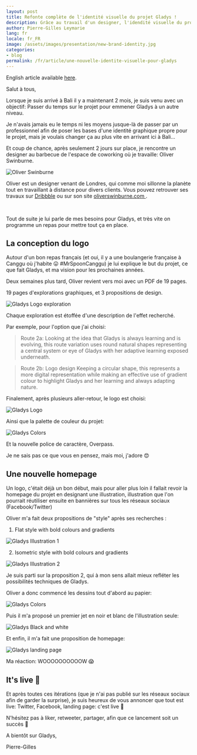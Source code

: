 ```yaml
---
layout: post
title: Refonte complète de l'identité visuelle du projet Gladys !
description: Grâce au travail d'un designer, l'idendité visuelle du projet est refondue
author: Pierre-Gilles Leymarie
lang: fr
locale: fr_FR
image: /assets/images/presentation/new-brand-identity.jpg
categories:
- blog
permalink: /fr/article/une-nouvelle-identite-visuelle-pour-gladys
---
```


English article available [here](/en/article/a-new-brand-identity).

Salut à tous,

Lorsque je suis arrivé à Bali il y a maintenant 2 mois, je suis venu avec un  objectif: Passer du temps sur le projet pour emmener Gladys à un autre niveau.

Je n'avais jamais eu le temps ni les moyens jusque-là de passer par un professionnel afin de poser les bases d'une identité graphique propre pour le projet, mais je voulais changer ça au plus vite en arrivant ici à Bali...

Et coup de chance, après seulement 2 jours sur place, je rencontre un designer au barbecue de l'espace de coworking où je travaille: Oliver Swinburne.

<div class="row">

<div class="col-md-4">

<img alt="Oliver Swinburne" src="/assets/images/articles/new-identity/oliver.jpg" class="img-thumbnail" />

</div>

<div class="col-md-8">
<p>Oliver est un designer venant de Londres, qui comme moi sillonne la planète tout en travaillant à distance pour divers clients. Vous pouvez retrouver ses travaux sur <a href="http://oliverswinburne.dribbble.com/">Dribbble</a> ou sur son site <a href="https://www.oliverswinburne.com/">oliverswinburne.com </a>.</p>
</div>

</div>
<br />

Tout de suite je lui parle de mes besoins pour Gladys, et très vite on programme un repas pour mettre tout ça en place.

## La conception du logo

Autour d'un bon repas français (et oui, il y a une boulangerie française à Canggu où j'habite 😛 #MrSpoonCanggu) je lui explique le but du projet, ce que fait Gladys, et ma vision pour les prochaines années. 

Deux semaines plus tard, Oliver revient vers moi avec un PDF de 19 pages. 

19 pages d'explorations graphiques, et 3 propositions de design. 

<img alt="Gladys Logo exploration" src="/assets/images/articles/new-identity/logo-design-exploration.jpg" class="img-responsive" />

Chaque exploration est étoffée d'une description de l'effet recherché.

Par exemple, pour l'option que j'ai choisi:

> Route 2a: Looking at the idea that Gladys is always learning and is evolving, this route variation uses round natural shapes representing a central system or eye of Gladys with her adaptive learning exposed underneath.


> Route 2b: Logo design Keeping a circular shape, this represents a more digital representation while making an effective use of gradient colour to highlight Gladys and her learning and always adapting nature.


Finalement, après plusieurs aller-retour, le logo est choisi:

<img alt="Gladys Logo" src="/assets/images/articles/new-identity/gladys-logo.png" class="img-responsive" />

Ainsi que la palette de couleur du projet:

<img alt="Gladys Colors" src="/assets/images/articles/new-identity/gladys-colors.jpg" class="img-responsive" />

Et la nouvelle police de caractère, Overpass.

Je ne sais pas ce que vous en pensez, mais moi, j'adore 😍

## Une nouvelle homepage

Un logo, c'était déjà un bon début, mais pour aller plus loin il fallait revoir la homepage du projet en designant une illustration, illustration que l'on pourrait réutiliser ensuite en bannières sur tous les réseaux sociaux (Facebook/Twitter)

Oliver m'a fait deux propositions de "style" après ses recherches :
 

1. Flat style with bold colours and gradients

<img alt="Gladys Illustration 1" src="/assets/images/articles/new-identity/gladys-illustration-style-1.jpg" class="img-responsive" />

2. Isometric style with bold colours and gradients

<img alt="Gladys Illustration 2" src="/assets/images/articles/new-identity/gladys-illustration-style-2.jpg" class="img-responsive" />

Je suis parti sur la proposition 2, qui à mon sens allait mieux refléter les possibilités techniques de Gladys. 

Oliver a donc commencé les dessins tout d'abord au papier:

<img alt="Gladys Colors" src="/assets/images/articles/new-identity/gladys-illustration-draw.jpg" class="img-responsive" />

Puis il m'a proposé un premier jet en noir et blanc de l'illustration seule:

<img alt="Gladys Black and white" src="/assets/images/articles/new-identity/black-and-white.jpg" class="img-responsive" />

Et enfin, il m'a fait une proposition de homepage:

<img alt="Gladys landing page" src="/assets/images/articles/new-identity/gladys-landing-page.jpg" class="img-responsive" />

Ma réaction: WOOOOOOOOOOW 😱

## It's live 🚀

Et après toutes ces itérations (que je n'ai pas publié sur les réseaux sociaux afin de garder la surprise), je suis heureux de vous annoncer que tout est live: Twitter, Facebook, landing page: c'est live 🚀


N'hésitez pas à liker, retweeter, partager, afin que ce lancement soit un succès 🎉

A bientôt sur Gladys,

Pierre-Gilles





